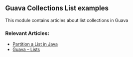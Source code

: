 ## Guava Collections List examples

This module contains articles about list collections in Guava

### Relevant Articles: 

- [Partition a List in Java](https://www.baeldung.com/java-list-split)
- [Guava – Lists](https://www.baeldung.com/guava-lists)